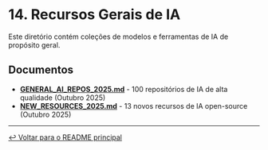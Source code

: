 # 14. Recursos Gerais de IA

Este diretório contém coleções de modelos e ferramentas de IA de propósito geral.

## Documentos

- [**GENERAL_AI_REPOS_2025.md**](./GENERAL_AI_REPOS_2025.md) - 100 repositórios de IA de alta qualidade (Outubro 2025)
- [**NEW_RESOURCES_2025.md**](./NEW_RESOURCES_2025.md) - 13 novos recursos de IA open-source (Outubro 2025)

---

[↩️ Voltar para o README principal](../README.md)
